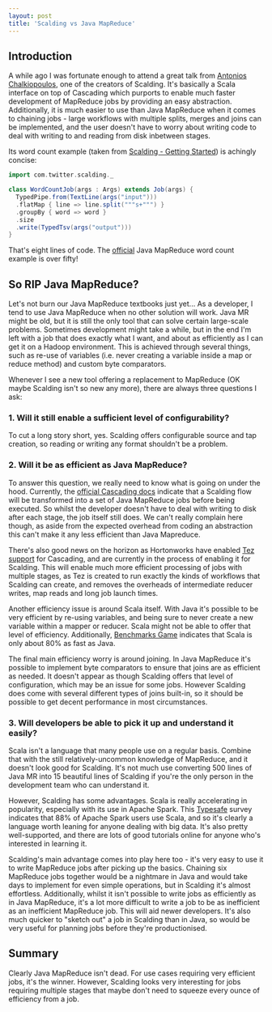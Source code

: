 ```yaml
---
layout: post
title: 'Scalding vs Java MapReduce'
---
```


## Introduction

A while ago I was fortunate enough to attend a great talk from [Antonios Chalkiopoulos], one of the creators of Scalding. It's basically a Scala interface on top of Cascading which purports to enable much faster development of MapReduce jobs by providing an easy abstraction. Additionally, it is much easier to use than Java MapReduce when it comes to chaining jobs - large workflows with multiple splits, merges and joins can be implemented, and the user doesn't have to worry about writing code to deal with writing to and reading from disk inbetween stages.

Its word count example (taken from [Scalding - Getting Started]) is achingly concise:

```scala
import com.twitter.scalding._

class WordCountJob(args : Args) extends Job(args) {
  TypedPipe.from(TextLine(args("input")))
  .flatMap { line => line.split("""s+""") }
  .groupBy { word => word }
  .size
  .write(TypedTsv(args("output")))
}
```

That's eight lines of code. The [official] Java MapReduce word count example is over fifty!

## So RIP Java MapReduce?

Let's not burn our Java MapReduce textbooks just yet... As a developer, I tend to use Java MapReduce when no other solution will work. Java MR might be old, but it is still the only tool that can solve certain large-scale problems. Sometimes development might take a while, but in the end I'm left with a job that does exactly what I want, and about as efficiently as I can get it on a Hadoop environment. This is achieved through several things, such as re-use of variables (i.e. never creating a variable inside a map or reduce method) and custom byte comparators.

Whenever I see a new tool offering a replacement to MapReduce (OK maybe Scalding isn't so new any more), there are always three questions I ask:

### 1. Will it still enable a sufficient level of configurability?

To cut a long story short, yes. Scalding offers configurable source and tap creation, so reading or writing any format shouldn't be a problem.

### 2. Will it be as efficient as Java MapReduce?

To answer this question, we really need to know what is going on under the hood. Currently, the [official Cascading docs] indicate that a Scalding flow will be transformed into a set of Java MapReduce jobs before being executed. So whilst the developer doesn't have to deal with writing to disk after each stage, the job itself still does. We can't really complain here though, as aside from the expected overhead from coding an abstraction this can't make it any less efficient than Java Mapreduce.

There's also good news on the horizon as Hortonworks have enabled [Tez support] for Cascading, and are currently in the process of enabling it for Scalding. This will enable much more efficient processing of jobs with multiple stages, as Tez is created to run exactly the kinds of workflows that Scalding can create, and removes the overheads of intermediate reducer writes, map reads and long job launch times.

Another efficiency issue is around Scala itself. With Java it's possible to be very efficient by re-using variables, and being sure to never create a new variable within a mapper or reducer. Scala might not be able to offer that level of efficiency. Additionally, [Benchmarks Game] indicates that Scala is only about 80% as fast as Java.

The final main efficiency worry is around joining. In Java MapReduce it's possible to implement byte comparators to ensure that joins are as efficient as needed. It doesn't appear as though Scalding offers that level of configuration, which may be an issue for some jobs. However Scalding does come with several different types of joins built-in, so it should be possible to get decent performance in most circumstances.

### 3. Will developers be able to pick it up and understand it easily?

Scala isn't a language that many people use on a regular basis. Combine that with the still relatively-uncommon knowledge of MapReduce, and it doesn't look good for Scalding. It's not much use converting 500 lines of Java MR into 15 beautiful lines of Scalding if you're the only person in the development team who can understand it.

However, Scalding has some advantages. Scala is really accelerating in popularity, especially with its use in Apache Spark. This [Typesafe] survey indicates that 88% of Apache Spark users use Scala, and so it's clearly a language worth leaning for anyone dealing with big data. It's also pretty well-supported, and there are lots of good tutorials online for anyone who's interested in learning it.

Scalding's main advantage comes into play here too - it's very easy to use it to write MapReduce jobs after picking up the basics. Chaining six MapReduce jobs together would be a nightmare in Java and would take days to implement for even simple operations, but in Scalding it's almost effortless. Additionally, whilst it isn't possible to write jobs as efficiently as in Java MapReduce, it's a lot more difficult to write a job to be as inefficient as an inefficient MapReduce job. This will aid newer developers. It's also much quicker to "sketch out" a job in Scalding than in Java, so would be very useful for planning jobs before they're productionised.

## Summary

Clearly Java MapReduce isn't dead. For use cases requiring very efficient jobs, it's the winner. However, Scalding looks very interesting for jobs requiring multiple stages that maybe don't need to squeeze every ounce of efficiency from a job.

[Antonios Chalkiopoulos]:http://scalding.io/
[Scalding - Getting Started]:https://github.com/twitter/scalding/wiki/Getting-Started
[official]:http://hadoop.apache.org/docs/r1.2.1/mapred_tutorial.html#Example%3A+WordCount+v1.0
[Hortonworks Sandbox 2.2]:http://hortonworks.com/hdp/downloads/
[official Cascading docs]:http://docs.cascading.org/cascading/2.6/userguide/html/ch14.html
[Tez support]:http://hortonworks.com/blog/cascading-on-apache-tez/
[Typesafe]:https://typesafe.com/blog/why-enterprises-of-different-sizes-are-adopting-fast-data-with-apache-spark
[Benchmarks Game]:http://benchmarksgame.alioth.debian.org/u32/which-programs-are-fastest.php?java=on&scala=on&calc=chart
